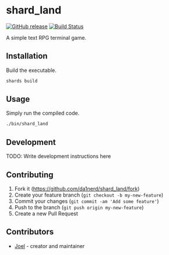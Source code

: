 # shard_land
[![GitHub release](https://img.shields.io/github/release/da1nerd/shard_land.svg)](https://github.com/da1nerd/shard_land/releases)
[![Build Status](https://travis-ci.org/da1nerd/shard_land.svg?branch=master)](https://travis-ci.org/da1nerd/shard_land)


A simple text RPG terminal game.

## Installation

Build the executable.

```bash
shards build
```

## Usage

Simply run the compiled code.

```bash
./bin/shard_land
```

## Development

TODO: Write development instructions here

## Contributing

1. Fork it (<https://github.com/da1nerd/shard_land/fork>)
2. Create your feature branch (`git checkout -b my-new-feature`)
3. Commit your changes (`git commit -am 'Add some feature'`)
4. Push to the branch (`git push origin my-new-feature`)
5. Create a new Pull Request

## Contributors

- [Joel](https://github.com/da1nerd) - creator and maintainer
